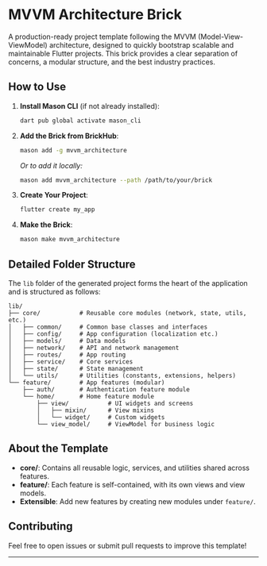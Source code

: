 # MVVM Architecture Brick

A production-ready project template following the MVVM (Model-View-ViewModel) architecture, designed to quickly bootstrap scalable and maintainable Flutter projects. This brick provides a clear separation of concerns, a modular structure, and the best industry practices.

## How to Use

1.  **Install Mason CLI** (if not already installed):
    ```sh
    dart pub global activate mason_cli
    ```

2.  **Add the Brick from BrickHub**:
    ```sh
    mason add -g mvvm_architecture
    ```
    *Or to add it locally:*
    ```sh
    mason add mvvm_architecture --path /path/to/your/brick
    ```

3.  **Create Your Project**:
    ```sh
    flutter create my_app
    ```

3.  **Make the Brick**:
    ```sh
    mason make mvvm_architecture
    ```


## Detailed Folder Structure

The `lib` folder of the generated project forms the heart of the application and is structured as follows:

```
lib/
├── core/           # Reusable core modules (network, state, utils, etc.)
│   ├── common/     # Common base classes and interfaces
│   ├── config/     # App configuration (localization etc.)
│   ├── models/     # Data models
│   ├── network/    # API and network management
│   ├── routes/     # App routing
│   ├── service/    # Core services
│   ├── state/      # State management
│   └── utils/      # Utilities (constants, extensions, helpers)
└── feature/        # App features (modular)
    ├── auth/       # Authentication feature module
    └── home/       # Home feature module
        ├── view/           # UI widgets and screens
        │   ├── mixin/      # View mixins
        │   └── widget/     # Custom widgets
        └── view_model/     # ViewModel for business logic
```

## About the Template
- **core/**: Contains all reusable logic, services, and utilities shared across features.
- **feature/**: Each feature is self-contained, with its own views and view models.
- **Extensible**: Add new features by creating new modules under `feature/`.

## Contributing
Feel free to open issues or submit pull requests to improve this template!

---
[1]: https://github.com/orcunsaatcii/mvvm_architecture_brick
